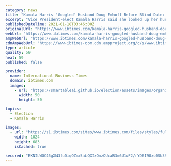 ```yaml
---
category: news
title: "Kamala Harris 'Googled' Husband Doug Emhoff Before Blind Date: 'Thankfully Google Didn't Scare Me Away'"
excerpt: "Vice President-elect Kamala Harris said she looked up her husband Doug Emhoff online before their blind date in 2013."
publishedDateTime: 2021-01-18T03:46:00Z
originalUrl: "https://www.ibtimes.com/kamala-harris-googled-husband-doug-emhoff-blind-date-thankfully-google-didnt-scare-me-3124409"
webUrl: "https://www.ibtimes.com/kamala-harris-googled-husband-doug-emhoff-blind-date-thankfully-google-didnt-scare-me-3124409"
ampWebUrl: "https://www.ibtimes.com/kamala-harris-googled-husband-doug-emhoff-blind-date-thankfully-google-didnt-scare-me-3124409?amp=1"
cdnAmpWebUrl: "https://www-ibtimes-com.cdn.ampproject.org/c/s/www.ibtimes.com/kamala-harris-googled-husband-doug-emhoff-blind-date-thankfully-google-didnt-scare-me-3124409?amp=1"
type: article
quality: 59
heat: 59
published: false

provider:
  name: International Business Times
  domain: ibtimes.com
  images:
    - url: "https://smartableai.github.io/election/assets/images/organizations/ibtimes.com-50x50.jpg"
      width: 50
      height: 50

topics:
  - Election
  - Kamala Harris

images:
  - url: "https://s1.ibtimes.com/sites/www.ibtimes.com/files/styles/full/public/2021/01/17/us-vice-president-elect-kamala-harris-speaks-during.jpg"
    width: 1024
    height: 683
    isCached: true

secured: "EKNILWOC46gXN3fuDiqOZmx5abQXIxOmzOUcaB3m6U1wF2/rYD6I90xo0Sb3RQQhaqWKVIBV78zwoC9YUtwqREm4FEhW3fye2bMyF7Da76332OJYObbZNJTQgHPi5F9JkLH1c6k7bFJu9cZsfgFrV8JjH4QjYVjIbLVzeDIFE6Xx/3K3gOs7iW+YZ+6lTjxhDw1g7NTPBfTaf2UUKeXt2TWctOSCFwy7HbgYOr5R4ER8c0vzaNfHwTMEWhnNKBnbsVKpkhkY57yrHWRxGDgqrSCPnvDUipkkeKUM5QTAeNI4GvvOTy4TEeFnkgO/s3sSV2j/Q/xUX0Fik9rAmY+6uzVa/Kgv0kujOoEmhUTi6YY=;AnnCvNANHN8JSvZ0vJRoVw=="
---
```


